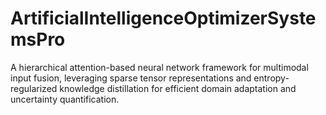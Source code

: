 # ArtificialIntelligenceOptimizerSystemsPro
A hierarchical attention-based neural network framework for multimodal input fusion, leveraging sparse tensor representations and entropy-regularized knowledge distillation for efficient domain adaptation and uncertainty quantification.
